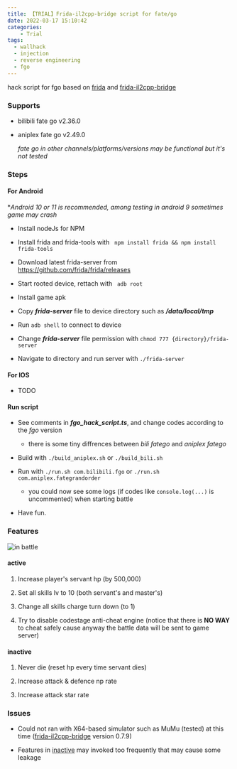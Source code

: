 ```yaml
---
title: 【TRIAL】Frida-il2cpp-bridge script for fate/go
date: 2022-03-17 15:10:42
categories: 
	- Trial
tags:
  - wallhack
  - injection
  - reverse engineering
  - fgo
---
```


hack script for fgo based on [frida](https://github.com/frida/frida) and [frida-il2cpp-bridge](https://github.com/vfsfitvnm/frida-il2cpp-bridge) 

### Supports

- bilibili fate go v2.36.0

- aniplex fate go v2.49.0
  
  *fate go in other channels/platforms/versions may be functional but it's not tested*

### Steps

#### For Android

**Android 10 or 11 is recommended, among testing in android 9 sometimes game may crash*

- Install nodeJs for NPM

- Install frida and frida-tools with ` npm install frida && npm install frida-tools`

- Download latest frida-server from https://github.com/frida/frida/releases

- Start rooted device, rettach with ` adb root`

- Install game apk

- Copy ***frida-server*** file to device directory such as ***/data/local/tmp***

- Run `adb shell` to connect to device

- Change ***frida-server*** file permission with `chmod 777 {directory}/frida-server`

- Navigate to directory and run server with `./frida-server`

#### For IOS

- TODO

#### Run script

- See comments in ***fgo_hack_script.ts***, and change codes according to the *fgo* version
  
  - there is some tiny diffrences between *bili fatego* and *aniplex fatego*

- Build with `./build_aniplex.sh` or `./build_bili.sh`

- Run with `./run.sh com.bilibili.fgo` or `./run.sh com.aniplex.fategrandorder`
  
  - you could now see some logs (if codes like `console.log(...)` is uncommented) when starting battle

- Have fun.

### Features

![in battle](/images/0.jpg)

#### active

1. Increase player's servant hp (by 500,000)

2. Set all skills lv to 10 (both servant's and master's)

3. Change all skills charge turn down (to 1)

4. Try to disable codestage anti-cheat engine (notice that there is **NO WAY** to cheat safely cause anyway the battle data will be sent to game server)

#### inactive

1. Never die (reset hp every time servant dies)

2. Increase attack & defence np rate

3. Increase attack star rate

### Issues

- Could not ran with X64-based simulator such as MuMu (tested) at this time ([frida-il2cpp-bridge](https://github.com/vfsfitvnm/frida-il2cpp-bridge) version 0.7.9)

- Features in [inactive](#inactive) may invoked too frequently that may cause some leakage
